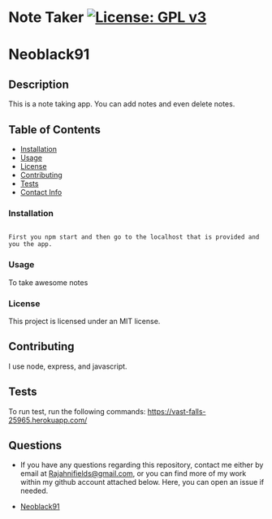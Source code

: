 # Note Taker [![License: GPL v3](https://img.shields.io/badge/License-GPL%20v3-blue.svg)](http://www.gnu.org/licenses/gpl-3.0)

# Neoblack91


## Description

This is a note taking app. You can add notes and even delete notes.

## Table of Contents

* [Installation](#install)
* [Usage](#usage)
* [License](#license)
* [Contributing](#contributing)
* [Tests](#test)
* [Contact Info](#qContactInfo)

### Installation

```

First you npm start and then go to the localhost that is provided and you the app. 

```

### Usage

To take awesome notes

### License

 This project is licensed under an MIT license.

## Contributing

I use node, express, and javascript. 

## Tests

To run test, run the following commands:
https://vast-falls-25965.herokuapp.com/


## Questions

* If you have any questions regarding this repository, contact me either by email at <Rajahnifields@gmail.com>, or you can find more of my work within my github account attached below. Here, you can open an issue if needed.

* [Neoblack91](https://github.com/Neoblack91)
